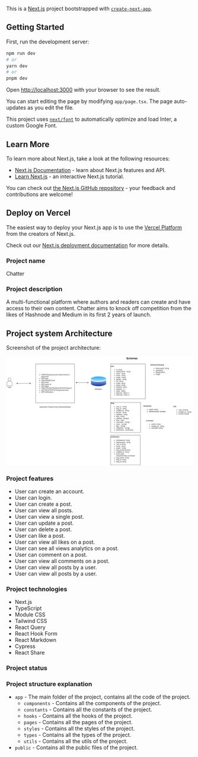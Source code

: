 This is a [Next.js](https://nextjs.org/) project bootstrapped with [`create-next-app`](https://github.com/vercel/next.js/tree/canary/packages/create-next-app).

## Getting Started

First, run the development server:

```bash
npm run dev
# or
yarn dev
# or
pnpm dev
```

Open [http://localhost:3000](http://localhost:3000) with your browser to see the result.

You can start editing the page by modifying `app/page.tsx`. The page auto-updates as you edit the file.

This project uses [`next/font`](https://nextjs.org/docs/basic-features/font-optimization) to automatically optimize and load Inter, a custom Google Font.

## Learn More

To learn more about Next.js, take a look at the following resources:

- [Next.js Documentation](https://nextjs.org/docs) - learn about Next.js features and API.
- [Learn Next.js](https://nextjs.org/learn) - an interactive Next.js tutorial.

You can check out [the Next.js GitHub repository](https://github.com/vercel/next.js/) - your feedback and contributions are welcome!

## Deploy on Vercel

The easiest way to deploy your Next.js app is to use the [Vercel Platform](https://vercel.com/new?utm_medium=default-template&filter=next.js&utm_source=create-next-app&utm_campaign=create-next-app-readme) from the creators of Next.js.

Check out our [Next.js deployment documentation](https://nextjs.org/docs/deployment) for more details.

### Project name

Chatter

### Project description

A multi-functional platform where authors and readers can create and have access to their own content. Chatter aims to knock off competition from the likes of Hashnode and Medium in its first 2 years of launch.

## Project system Architecture

Screenshot of the project architecture:

![project architecture](./public/architecture.png)

### Project features

- User can create an account.
- User can login.
- User can create a post.
- User can view all posts.
- User can view a single post.
- User can update a post.
- User can delete a post.
- User can like a post.
- User can view all likes on a post.
- User can see all views analytics on a post.
- User can comment on a post.
- User can view all comments on a post.
- User can view all posts by a user.
- User can view all posts by a user.

### Project technologies

- Next.js
- TypeScript
- Module CSS
- Tailwind CSS
- React Query
- React Hook Form
- React Markdown
- Cypress 
- React Share

### Project status

### Project structure explanation

- `app` - The main folder of the project, contains all the code of the project.
  - `components` - Contains all the components of the project.
  - `constants` - Contains all the constants of the project.
  - `hooks` - Contains all the hooks of the project.
  - `pages` - Contains all the pages of the project.
  - `styles` - Contains all the styles of the project.
  - `types` - Contains all the types of the project.
  - `utils` - Contains all the utils of the project.
- `public` - Contains all the public files of the project.
